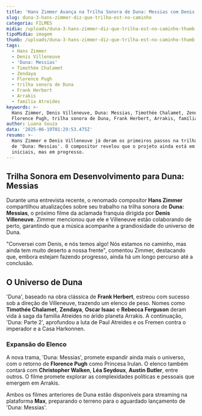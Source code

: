 ```yaml
---
title: 'Hans Zimmer Avança na Trilha Sonora de Duna: Messias com Denis Villeneuve'
slug: duna-3-hans-zimmer-diz-que-trilha-est-no-caminho
categoria: FILMES
midia: /uploads/duna-3-hans-zimmer-diz-que-trilha-est-no-caminho-thumb.png
tipoMidia: imagem
thumb: /uploads/duna-3-hans-zimmer-diz-que-trilha-est-no-caminho-thumb.png
tags:
  - Hans Zimmer
  - Denis Villeneuve
  - 'Duna: Messias'
  - Timothée Chalamet
  - Zendaya
  - Florence Pugh
  - trilha sonora de Duna
  - Frank Herbert
  - Arrakis
  - família Atreides
keywords: >-
  Hans Zimmer, Denis Villeneuve, Duna: Messias, Timothée Chalamet, Zendaya,
  Florence Pugh, trilha sonora de Duna, Frank Herbert, Arrakis, família Atreides
author: Luana Souza
data: '2025-06-19T01:29:53.475Z'
resumo: >-
  Hans Zimmer e Denis Villeneuve já deram os primeiros passos na trilha sonora
  de 'Duna: Messias'. O compositor revelou que o projeto ainda está em fases
  iniciais, mas em progresso.
---
```


## Trilha Sonora em Desenvolvimento para Duna: Messias

<blockquote class="twitter-tweet"><a href="https://twitter.com/user/status/1934762517722747116"></a></blockquote>

Durante uma entrevista recente, o renomado compositor **Hans Zimmer** compartilhou atualizações sobre seu trabalho na trilha sonora de **Duna: Messias**, o próximo filme da aclamada franquia dirigida por **Denis Villeneuve**. Zimmer mencionou que ele e Villeneuve estão colaborando de perto, garantindo que a música acompanhe a grandiosidade do universo de Duna.

"Conversei com Denis, e nós temos algo! Nós estamos no caminho, mas ainda tem muito deserto a nossa frente", comentou Zimmer, destacando que, embora estejam fazendo progresso, ainda há um longo percurso até a conclusão.

## O Universo de Duna

'Duna', baseado na obra clássica de **Frank Herbert**, estreou com sucesso sob a direção de Villeneuve, trazendo um elenco de peso. Nomes como **Timothée Chalamet**, **Zendaya**, **Oscar Isaac** e **Rebecca Ferguson** deram vida à saga da família Atreides no árido planeta Arrakis. A continuação, 'Duna: Parte 2', aprofundou a luta de Paul Atreides e os Fremen contra o imperador e a Casa Harkonnen.

### Expansão do Elenco

A nova trama, 'Duna: Messias', promete expandir ainda mais o universo, com o retorno de **Florence Pugh** como Princesa Irulan. O elenco também contará com **Christopher Walken**, **Léa Seydoux**, **Austin Butler**, entre outros. O filme promete explorar as complexidades políticas e pessoais que emergem em Arrakis.

Ambos os filmes anteriores de Duna estão disponíveis para streaming na plataforma **Max**, preparando o terreno para o aguardado lançamento de 'Duna: Messias'.
